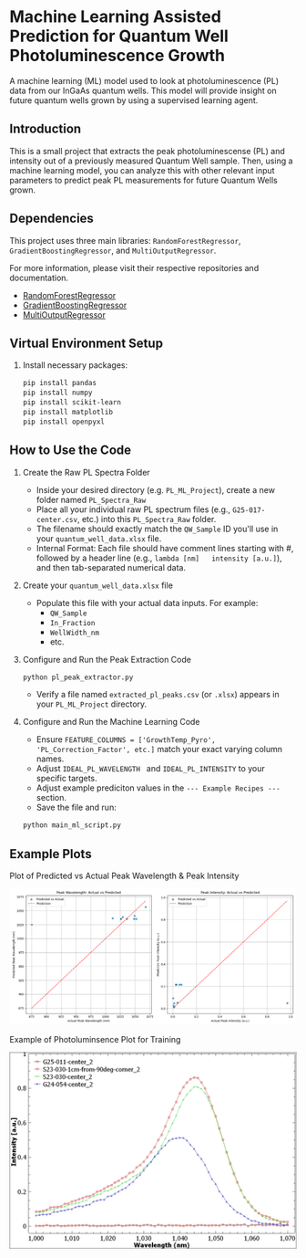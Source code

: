 # Machine Learning Assisted Prediction for Quantum Well Photoluminescence Growth
A machine learning (ML) model used to look at photoluminescence (PL) data from our InGaAs quantum wells. This model will provide insight on future quantum wells grown by using a supervised learning agent.

## Introduction
This is a small project that extracts the peak photoluminescense (PL) and intensity out of a previously measured Quantum Well sample. Then, using a machine learning model, you can analyze this with other relevant input parameters to predict peak PL measurements for future Quantum Wells grown.

## Dependencies 
This project uses three main libraries: `RandomForestRegressor`, `GradientBoostingRegressor`, and `MultiOutputRegressor`.

For more information, please visit their respective repositories and documentation.
- [RandomForestRegressor](https://scikit-learn.org/stable/modules/generated/sklearn.ensemble.RandomForestRegressor.html)
- [GradientBoostingRegressor](https://scikit-learn.org/stable/modules/generated/sklearn.ensemble.GradientBoostingRegressor.html)
- [MultiOutputRegressor](https://scikit-learn.org/stable/modules/generated/sklearn.multioutput.MultiOutputRegressor.html)

## Virtual Environment Setup
1. Install necessary packages:
   ```bash
   pip install pandas
   pip install numpy
   pip install scikit-learn
   pip install matplotlib
   pip install openpyxl
   ```
## How to Use the Code
1. Create the Raw PL Spectra Folder
   - Inside your desired directory (e.g. `PL_ML_Project`), create a new folder named `PL_Spectra_Raw`
   - Place all your individual raw PL spectrum files (e.g., `G25-017-center.csv`, etc.) into this `PL_Spectra_Raw` folder.
   - The filename should exactly match the `QW_Sample` ID you'll use in your `quantum_well_data.xlsx` file.
   - Internal Format: Each file should have comment lines starting with #, followed by a header line (e.g., `lambda [nm]   intensity [a.u.]`), and then tab-separated numerical data.

2. Create your `quantum_well_data.xlsx` file
   - Populate this file with your actual data inputs. For example:
       - `QW_Sample`
       - `In_Fraction`
       - `WellWidth_nm`
       - etc.

3. Configure and Run the Peak Extraction Code
   ```bash
   python pl_peak_extractor.py
   ```
   - Verify a file named `extracted_pl_peaks.csv` (or `.xlsx`) appears in your `PL_ML_Project` directory.

4. Configure and Run the Machine Learning Code
   - Ensure `FEATURE_COLUMNS = ['GrowthTemp_Pyro', 'PL_Correction_Factor', etc.]` match your exact varying column names.
   - Adjust `IDEAL_PL_WAVELENGTH ` and `IDEAL_PL_INTENSITY` to your specific targets.
   - Adjust example prediciton values in the `--- Example Recipes ---` section.
   - Save the file and run:
   ```bash
   python main_ml_script.py
   ```
## Example Plots
Plot of Predicted vs Actual Peak Wavelength & Peak Intensity

![Example Plot](./predicted_vs_actual_peaks.png)

Example of Photoluminsence Plot for Training

![Example Plot](./sample_for_PL_demonstration.jpg)



   


